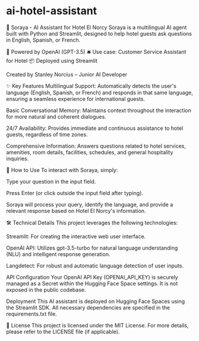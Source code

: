 # ai-hotel-assistant

🤖 Soraya - AI Assistant for Hotel El Norcy
Soraya is a multilingual AI agent built with Python and Streamlit, designed to help hotel guests ask questions in English, Spanish, or French.

🧠 Powered by OpenAI (GPT-3.5)
🛎️ Use case: Customer Service Assistant for Hotel
📦 Deployed using Streamlit

Created by Stanley Norcius – Junior AI Developer

✨ Key Features
Multilingual Support: Automatically detects the user's language (English, Spanish, or French) and responds in that same language, ensuring a seamless experience for international guests.

Basic Conversational Memory: Maintains context throughout the interaction for more natural and coherent dialogues.

24/7 Availability: Provides immediate and continuous assistance to hotel guests, regardless of time zones.

Comprehensive Information: Answers questions related to hotel services, amenities, room details, facilities, schedules, and general hospitality inquiries.

🚀 How to Use
To interact with Soraya, simply:

Type your question in the input field.

Press Enter (or click outside the input field after typing).

Soraya will process your query, identify the language, and provide a relevant response based on Hotel El Norcy's information.

🛠️ Technical Details
This project leverages the following technologies:

Streamlit: For creating the interactive web user interface.

OpenAI API: Utilizes gpt-3.5-turbo for natural language understanding (NLU) and intelligent response generation.

Langdetect: For robust and automatic language detection of user inputs.

API Configuration
Your OpenAI API Key (OPENAI_API_KEY) is securely managed as a Secret within the Hugging Face Space settings. It is not exposed in the public codebase.

Deployment
This AI assistant is deployed on Hugging Face Spaces using the Streamlit SDK. All necessary dependencies are specified in the requirements.txt file.

📄 License
This project is licensed under the MIT License. For more details, please refer to the LICENSE file (if applicable).

